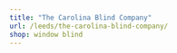 ```yaml
---
title: "The Carolina Blind Company"
url: /leeds/the-carolina-blind-company/
shop: window blind
---
```

